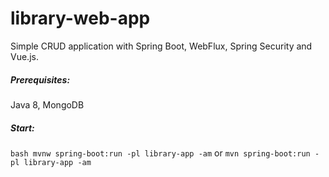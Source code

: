 # library-web-app
Simple CRUD application with Spring Boot, WebFlux, Spring Security and Vue.js.

##### Prerequisites:
Java 8, MongoDB

##### Start:
```bash mvnw spring-boot:run -pl library-app -am``` or ```mvn spring-boot:run -pl library-app -am```
